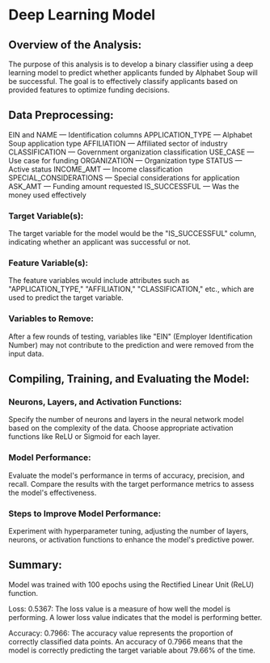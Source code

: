# Deep Learning Model

## Overview of the Analysis: ##
The purpose of this analysis is to develop a binary classifier using a deep learning model to predict whether applicants funded by Alphabet Soup will be successful. The goal is to effectively classify applicants based on provided features to optimize funding decisions.

## Data Preprocessing: ##
EIN and NAME — Identification columns
APPLICATION_TYPE — Alphabet Soup application type
AFFILIATION — Affiliated sector of industry
CLASSIFICATION — Government organization classification
USE_CASE — Use case for funding
ORGANIZATION — Organization type
STATUS — Active status
INCOME_AMT — Income classification
SPECIAL_CONSIDERATIONS — Special considerations for application
ASK_AMT — Funding amount requested
IS_SUCCESSFUL — Was the money used effectively

### Target Variable(s): ###
The target variable for the model would be the "IS_SUCCESSFUL" column, indicating whether an applicant was successful or not.

### Feature Variable(s): ###
The feature variables would include attributes such as "APPLICATION_TYPE," "AFFILIATION," "CLASSIFICATION," etc., which are used to predict the target variable.

### Variables to Remove: ###
After a few rounds of testing, variables like "EIN" (Employer Identification Number) may not contribute to the prediction and were removed from the input data.

## Compiling, Training, and Evaluating the Model: ##

### Neurons, Layers, and Activation Functions: ###
Specify the number of neurons and layers in the neural network model based on the complexity of the data. Choose appropriate activation functions like ReLU or Sigmoid for each layer.

### Model Performance: ###
Evaluate the model's performance in terms of accuracy, precision, and recall. Compare the results with the target performance metrics to assess the model's effectiveness.

### Steps to Improve Model Performance: ###
Experiment with hyperparameter tuning, adjusting the number of layers, neurons, or activation functions to enhance the model's predictive power.

## Summary: ##
Model was trained with 100 epochs using the Rectified Linear Unit (ReLU) function. 

Loss: 0.5367: The loss value is a measure of how well the model is performing. A lower loss value indicates that the model is performing better.

Accuracy: 0.7966: The accuracy value represents the proportion of correctly classified data points. An accuracy of 0.7966 means that the model is correctly predicting the target variable about 79.66% of the time.


